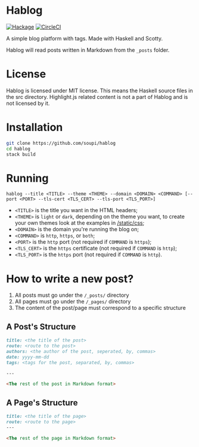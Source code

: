 Hablog
======

[![Hackage](https://img.shields.io/hackage/v/hablog.svg)](http://hackage.haskell.org/package/hablog) [![CircleCI](https://circleci.com/gh/soupi/hablog.svg?style=svg)](https://circleci.com/gh/soupi/hablog)

A simple blog platform with tags. Made with Haskell and Scotty.

Hablog will read posts written in Markdown from the `_posts` folder.

License
=======

Hablog is licensed under MIT license. This means the Haskell source files in the src directory.
Highlight.js related content is not a part of Hablog and is not licensed by it.


Installation
============

```sh
git clone https://github.com/soupi/hablog
cd hablog
stack build
```


Running
=======

```
hablog --title <TITLE> --theme <THEME> --domain <DOMAIN> <COMMAND> [--port <PORT> --tls-cert <TLS_CERT> --tls-port <TLS_PORT>]
```

- `<TITLE>` is the title you want in the HTML headers;
- `<THEME>` is `light` or `dark`, depending on the theme you want, to create your own themes look at the examples in [/static/css](https://github.com/soupi/hablog/tree/master/static/css);
- `<DOMAIN>` is the domain you're running the blog on;
- `<COMMAND>` is `http`, `https`, or `both`;
- `<PORT>` is the `http` port (not required if `COMMAND` is `https`);
- `<TLS_CERT>` is the `https` certificate (not required if `COMMAND` is `http`);
- `<TLS_PORT>` is the `https` port (not required if `COMMAND` is `http`).


How to write a new post?
========================

1. All posts must go under the `/_posts/` directory
1. All pages must go under the `/_pages/` directory
3. The content of the post/page must correspond to a specific structure

## A Post's Structure

```markdown
title: <the title of the post>
route: <route to the post>
authors: <the author of the post, seperated, by, commas>
date: yyyy-mm-dd
tags: <tags for the post, separated, by, commas>

---

<The rest of the post in Markdown format>
```


## A Page's Structure

```markdown
title: <the title of the page>
route: <route to the page>
---

<The rest of the page in Markdown format>
```

